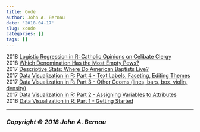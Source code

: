 ```yaml
---
title: Code
author: John A. Bernau
date: '2018-04-17'
slug: xcode
categories: []
tags: []
---
```


2018 [Logistic Regression in R: Catholic Opinions on Celibate Clergy](/code/logistic_gallup/)  
2018 [Which Denomination Has the Most Empty Pews?](/code/congregation_size/)  
2017 [Descriptive Stats: Where Do American Baptists Live?](/code/baylor/)  
2017 [Data Visualization in R: Part 4 - Text Labels, Faceting, Editing Themes](/code/dataviz4/)  
2017 [Data Visualization in R: Part 3 - Other Geoms (lines, bars, box, violin, density)](/code/dataviz3/)  
2017 [Data Visualization in R: Part 2 - Assigning Variables to Attributes](/code/dataviz2/)  
2016 [Data Visualization in R: Part 1 - Getting Started](/code/dataviz1/)


___

### *Copyright &copy; 2018 John A. Bernau*